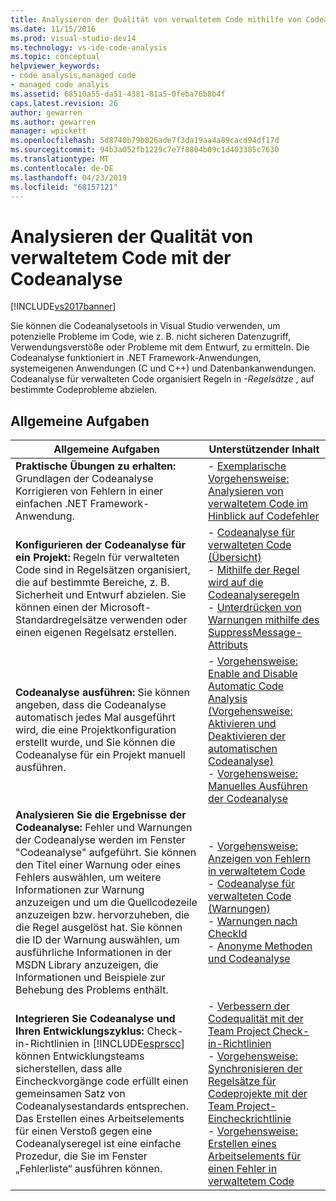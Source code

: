 ```yaml
---
title: Analysieren der Qualität von verwaltetem Code mithilfe von Codeanalyse | Microsoft-Dokumentation
ms.date: 11/15/2016
ms.prod: visual-studio-dev14
ms.technology: vs-ide-code-analysis
ms.topic: conceptual
helpviewer_keywords:
- code analysis,managed code
- managed code analyis
ms.assetid: 68510a55-da51-4381-81a5-0feba76b8b4f
caps.latest.revision: 26
author: gewarren
ms.author: gewarren
manager: wpickett
ms.openlocfilehash: 5d8740b79b026ade7f3da19aa4a89cacd94df17d
ms.sourcegitcommit: 94b3a052fb1229c7e7f8804b09c1d403385c7630
ms.translationtype: MT
ms.contentlocale: de-DE
ms.lasthandoff: 04/23/2019
ms.locfileid: "68157121"
---
```

# <a name="analyzing-managed-code-quality-by-using-code-analysis"></a>Analysieren der Qualität von verwaltetem Code mit der Codeanalyse
[!INCLUDE[vs2017banner](../includes/vs2017banner.md)]

Sie können die Codeanalysetools in Visual Studio verwenden, um potenzielle Probleme im Code, wie z. B. nicht sicheren Datenzugriff, Verwendungsverstöße oder Probleme mit dem Entwurf, zu ermitteln. Die Codeanalyse funktioniert in .NET Framework-Anwendungen, systemeigenen Anwendungen (C und C++) und Datenbankanwendungen. Codeanalyse für verwalteten Code organisiert Regeln in *-Regelsätze* , auf bestimmte Codeprobleme abzielen.  
  
## <a name="common-tasks"></a>Allgemeine Aufgaben  
  
|Allgemeine Aufgaben|Unterstützender Inhalt|  
|------------------|------------------------|  
|**Praktische Übungen zu erhalten:** Grundlagen der Codeanalyse Korrigieren von Fehlern in einer einfachen .NET Framework-Anwendung.|-   [Exemplarische Vorgehensweise: Analysieren von verwaltetem Code im Hinblick auf Codefehler](../code-quality/walkthrough-analyzing-managed-code-for-code-defects.md)|  
|**Konfigurieren der Codeanalyse für ein Projekt:** Regeln für verwalteten Code sind in Regelsätzen organisiert, die auf bestimmte Bereiche, z. B. Sicherheit und Entwurf abzielen. Sie können einen der Microsoft-Standardregelsätze verwenden oder einen eigenen Regelsatz erstellen.|-   [Codeanalyse für verwalteten Code (Übersicht)](../code-quality/code-analysis-for-managed-code-overview.md)<br />-   [Mithilfe der Regel wird auf die Codeanalyseregeln](../code-quality/using-rule-sets-to-group-code-analysis-rules.md)<br />-   [Unterdrücken von Warnungen mithilfe des SuppressMessage-Attributs](../code-quality/suppress-warnings-by-using-the-suppressmessage-attribute.md)|  
|**Codeanalyse ausführen:** Sie können angeben, dass die Codeanalyse automatisch jedes Mal ausgeführt wird, die eine Projektkonfiguration erstellt wurde, und Sie können die Codeanalyse für ein Projekt manuell ausführen.|-   [Vorgehensweise: Enable and Disable Automatic Code Analysis (Vorgehensweise: Aktivieren und Deaktivieren der automatischen Codeanalyse)](../code-quality/how-to-enable-and-disable-automatic-code-analysis-for-managed-code.md)<br />-   [Vorgehensweise: Manuelles Ausführen der Codeanalyse](../code-quality/how-to-run-code-analysis-manually-for-managed-code.md)|  
|**Analysieren Sie die Ergebnisse der Codeanalyse:** Fehler und Warnungen der Codeanalyse werden im Fenster "Codeanalyse" aufgeführt. Sie können den Titel einer Warnung oder eines Fehlers auswählen, um weitere Informationen zur Warnung anzuzeigen und um die Quellcodezeile anzuzeigen bzw. hervorzuheben, die die Regel ausgelöst hat. Sie können die ID der Warnung auswählen, um ausführliche Informationen in der MSDN Library anzuzeigen, die Informationen und Beispiele zur Behebung des Problems enthält.|-   [Vorgehensweise: Anzeigen von Fehlern in verwaltetem Code](../code-quality/how-to-view-managed-code-defects.md)<br />-   [Codeanalyse für verwalteten Code (Warnungen)](../code-quality/code-analysis-for-managed-code-warnings.md)<br />-   [Warnungen nach CheckId](../code-quality/code-analysis-warnings-for-managed-code-by-checkid.md)<br />-   [Anonyme Methoden und Codeanalyse](../code-quality/anonymous-methods-and-code-analysis.md)|  
|**Integrieren Sie Codeanalyse und Ihren Entwicklungszyklus:** Check-in-Richtlinien in [!INCLUDE[esprscc](../includes/esprscc-md.md)] können Entwicklungsteams sicherstellen, dass alle Eincheckvorgänge code erfüllt einen gemeinsamen Satz von Codeanalysestandards entsprechen. Das Erstellen eines Arbeitselements für einen Verstoß gegen eine Codeanalyseregel ist eine einfache Prozedur, die Sie im Fenster „Fehlerliste“ ausführen können.|-   [Verbessern der Codequalität mit der Team Project Check-in-Richtlinien](../code-quality/enhancing-code-quality-with-team-project-check-in-policies.md)<br />-   [Vorgehensweise: Synchronisieren der Regelsätze für Codeprojekte mit der Team Project-Eincheckrichtlinie](../code-quality/how-to-synchronize-code-project-rule-sets-with-team-project-check-in-policy.md)<br />-   [Vorgehensweise: Erstellen eines Arbeitselements für einen Fehler in verwaltetem Code](../code-quality/how-to-create-a-work-item-for-a-managed-code-defect.md)|

